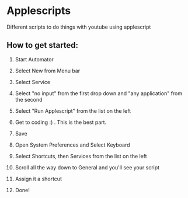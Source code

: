 # Applescripts
Different scripts to do things with youtube using applescript


## How to get started: 
1) Start Automator<br />
2) Select New from Menu bar<br />
3) Select Service<br />
4) Select "no input" from the first drop down and "any application" from the second<br />
5) Select "Run Applescript" from the list on the left<br />
6) Get to coding :) . This is the best part.<br />
7) Save<br />

8) Open System Preferences and Select Keyboard<br />
9) Select Shortcuts, then Services from the list on the left<br />
10) Scroll all the way down to General and you'll see your script<br />
11) Assign it a shortcut<br />
12) Done!<br />
